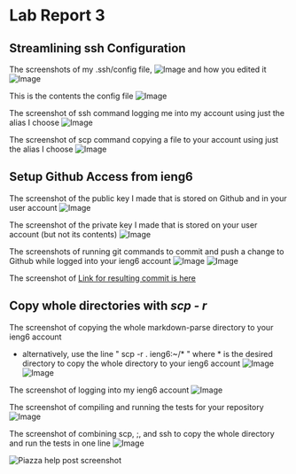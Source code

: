 # Lab Report 3
## Streamlining ssh Configuration 
The screenshots of my .ssh/config file, 
![Image](ss1.1.1.png)
and how you edited it 
![Image](ss1.1.2.png)

This is the contents the config file
![Image](ss1.1.3.png)

The screenshot of ssh command logging me into my account using just
the alias I choose
![Image](ss1.2.png)

The screenshot of scp command copying a file to your account using just the
alias I choose
![Image](ss1.3.png)


## Setup Github Access from ieng6
The screenshot of the public key I made that is stored on Github and in
your user account
![Image](ss2.1.png)

The screenshot of the private key I made that is stored on your user
account (but not its contents)
![Image](ss2.2.png)

The screenshots of running git commands to commit and push a change to
Github while logged into your ieng6 account
![Image](ss2.3.1.png)
![Image](ss2.3.2.png)

The screenshot of 
[Link for resulting commit is here](https://github.com/beneenfune/markdown-parser/commit/74e93c01b62da7ce4b6d62bfce5ff2598614faa4)


## Copy whole directories with *scp - r*
The screenshot of copying the whole markdown-parse directory to your ieng6
account
* alternatively, use the line " scp -r . ieng6:~/* " where * is the desired directory to copy the whole directory to your ieng6 account
![Image](ss3.1.1.png)
![Image](ss3.1.2.png)

The screenshot of logging into my ieng6 account
![Image](ss3.2.1.png)

The screenshot of compiling and running the tests for your repository
![Image](ss3.2.2.png)

The screenshot of combining scp, ;, and ssh to copy the whole directory and run the tests in one line
![Image](ss3.3.1.png)

![Piazza help post screenshot](ss3.3.2.png)
